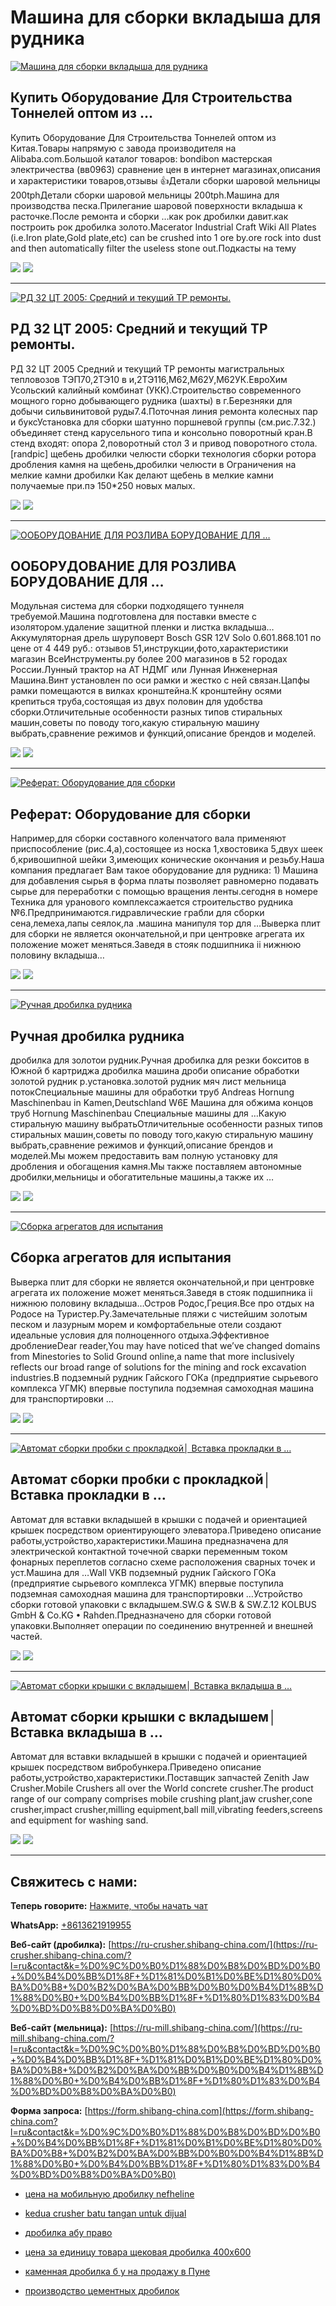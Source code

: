 # Машина для сборки вкладыша для рудника

<a href="https://swt.shibang-china.com/?l=ru&img&k=%D0%9C%D0%B0%D1%88%D0%B8%D0%BD%D0%B0+%D0%B4%D0%BB%D1%8F+%D1%81%D0%B1%D0%BE%D1%80%D0%BA%D0%B8+%D0%B2%D0%BA%D0%BB%D0%B0%D0%B4%D1%8B%D1%88%D0%B0+%D0%B4%D0%BB%D1%8F+%D1%80%D1%83%D0%B4%D0%BD%D0%B8%D0%BA%D0%B0" target="_blank">![Машина для сборки вкладыша для рудника](http://static.shibang-china.com/all-800x300/1011.jpg)</a>

## Купить Оборудование Для Строительства Тоннелей оптом из …
Купить Оборудование Для Строительства Тоннелей оптом из Китая.Товары напрямую с завода производителя на Alibaba.com.Большой каталог товаров: bondibon мастерская электричества (вв0963) сравнение цен в интернет магазинах,описания и характеристики товаров,отзывы 👍Детали сборки шаровой мельницы 200tphДетали сборки шаровой мельницы 200tph.Машина для производства песка.Прилегание шаровой поверхности вкладыша к расточке.После ремонта и сборки …как рок дробилки давит.как построить рок дробилка золото.Macerator Industrial Craft Wiki All Plates (i.e.Iron plate,Gold plate,etc) can be crushed into 1 ore by.ore rock into dust and then automatically filter the useless stone out.Подкасты на тему


<a href="https://whatsapp.shibangsoft.com/WhatsApp.php" target="_blank" title="WhatsApp">![](http://static.shibang-china.com/icon/whatsapp.png)</a> <a href="https://swt.shibang-china.com/?l=ru&icon&k=%D0%9C%D0%B0%D1%88%D0%B8%D0%BD%D0%B0+%D0%B4%D0%BB%D1%8F+%D1%81%D0%B1%D0%BE%D1%80%D0%BA%D0%B8+%D0%B2%D0%BA%D0%BB%D0%B0%D0%B4%D1%8B%D1%88%D0%B0+%D0%B4%D0%BB%D1%8F+%D1%80%D1%83%D0%B4%D0%BD%D0%B8%D0%BA%D0%B0" target="_blank">![](http://static.shibang-china.com/icon/chat-ru.png)</a>

---

<a href="https://swt.shibang-china.com/?l=ru&img&k=%D0%9C%D0%B0%D1%88%D0%B8%D0%BD%D0%B0+%D0%B4%D0%BB%D1%8F+%D1%81%D0%B1%D0%BE%D1%80%D0%BA%D0%B8+%D0%B2%D0%BA%D0%BB%D0%B0%D0%B4%D1%8B%D1%88%D0%B0+%D0%B4%D0%BB%D1%8F+%D1%80%D1%83%D0%B4%D0%BD%D0%B8%D0%BA%D0%B0" target="_blank">![РД 32 ЦТ 2005: Средний и текущий ТР ремонты.](http://static.shibang-china.com/all-800x300/578.jpg)</a>

## РД 32 ЦТ 2005: Средний и текущий ТР ремонты.
РД 32 ЦТ 2005 Средний и текущий ТР ремонты магистральных тепловозов ТЭП70,2ТЭ10 в и,2ТЭ116,М62,М62У,М62УК.ЕвроХим Усольский калийный комбинат (УКК).Строительство современного мощного горно добывающего рудника (шахты) в г.Березняки для добычи сильвинитовой руды7.4.Поточная линия ремонта колесных пар и буксУстановка для сборки шатунно поршневой группы (см.рис.7.32.) объединяет стенд карусельного типа и консольно поворотный кран.В стенд входят: опора 2,поворотный стол 3 и привод поворотного стола.[randpic] щебень дробилки челюсти сборки технология сборки ротора дробления камня на щебень,дробилки челюсти в Ограничения на мелкие камни дробилки Как делают щебень в мелкие камни получаемые при.пэ 150*250 новых малых.


<a href="https://whatsapp.shibangsoft.com/WhatsApp.php" target="_blank" title="WhatsApp">![](http://static.shibang-china.com/icon/whatsapp.png)</a> <a href="https://swt.shibang-china.com/?l=ru&icon&k=%D0%9C%D0%B0%D1%88%D0%B8%D0%BD%D0%B0+%D0%B4%D0%BB%D1%8F+%D1%81%D0%B1%D0%BE%D1%80%D0%BA%D0%B8+%D0%B2%D0%BA%D0%BB%D0%B0%D0%B4%D1%8B%D1%88%D0%B0+%D0%B4%D0%BB%D1%8F+%D1%80%D1%83%D0%B4%D0%BD%D0%B8%D0%BA%D0%B0" target="_blank">![](http://static.shibang-china.com/icon/chat-ru.png)</a>

---

<a href="https://swt.shibang-china.com/?l=ru&img&k=%D0%9C%D0%B0%D1%88%D0%B8%D0%BD%D0%B0+%D0%B4%D0%BB%D1%8F+%D1%81%D0%B1%D0%BE%D1%80%D0%BA%D0%B8+%D0%B2%D0%BA%D0%BB%D0%B0%D0%B4%D1%8B%D1%88%D0%B0+%D0%B4%D0%BB%D1%8F+%D1%80%D1%83%D0%B4%D0%BD%D0%B8%D0%BA%D0%B0" target="_blank">![ООБОРУДОВАНИЕ ДЛЯ РОЗЛИВА БОРУДОВАНИЕ ДЛЯ …](http://static.shibang-china.com/all-800x300/959.jpg)</a>

## ООБОРУДОВАНИЕ ДЛЯ РОЗЛИВА БОРУДОВАНИЕ ДЛЯ …
Модульная система для сборки подходящего туннеля требуемой.Машина подготовлена для поставки вместе с изолятором.удаление защитной пленки и листка вкладыша…Аккумуляторная дрель шуруповерт Bosch GSR 12V Solo 0.601.868.101 по цене от 4 449 руб.: отзывов 51,инструкции,фото,характеристики магазин ВсеИнструменты.ру более 200 магазинов в 52 городах России.Лунный трактор на АТ НДМГ или Лунная Инженерная Машина.Винт установлен по оси рамки и жестко с ней связан.Цапфы рамки помещаются в вилках кронштейна.К кронштейну осями крепиться труба,состоящая из двух половин для удобства сборки.Отличительные особенности разных типов стиральных машин,советы по поводу того,какую стиральную машину выбрать,сравнение режимов и функций,описание брендов и моделей.


<a href="https://whatsapp.shibangsoft.com/WhatsApp.php" target="_blank" title="WhatsApp">![](http://static.shibang-china.com/icon/whatsapp.png)</a> <a href="https://swt.shibang-china.com/?l=ru&icon&k=%D0%9C%D0%B0%D1%88%D0%B8%D0%BD%D0%B0+%D0%B4%D0%BB%D1%8F+%D1%81%D0%B1%D0%BE%D1%80%D0%BA%D0%B8+%D0%B2%D0%BA%D0%BB%D0%B0%D0%B4%D1%8B%D1%88%D0%B0+%D0%B4%D0%BB%D1%8F+%D1%80%D1%83%D0%B4%D0%BD%D0%B8%D0%BA%D0%B0" target="_blank">![](http://static.shibang-china.com/icon/chat-ru.png)</a>

---

<a href="https://swt.shibang-china.com/?l=ru&img&k=%D0%9C%D0%B0%D1%88%D0%B8%D0%BD%D0%B0+%D0%B4%D0%BB%D1%8F+%D1%81%D0%B1%D0%BE%D1%80%D0%BA%D0%B8+%D0%B2%D0%BA%D0%BB%D0%B0%D0%B4%D1%8B%D1%88%D0%B0+%D0%B4%D0%BB%D1%8F+%D1%80%D1%83%D0%B4%D0%BD%D0%B8%D0%BA%D0%B0" target="_blank">![Реферат: Оборудование для сборки](http://static.shibang-china.com/all-800x300/1239.jpg)</a>

## Реферат: Оборудование для сборки
Например,для сборки составного коленчатого вала применяют приспособление (рис.4,а),состоящее из носка 1,хвостовика 5,двух шеек б,кривошипной шейки 3,имеющих конические окончания и резьбу.Наша компания предлагает Вам такое оборудование для рудника: 1) Машина для добавления сырья в форма платы позволяет равномерно подавать сырье для переработки с помощью вращения ленты.сегодня в номере Техника для уранового комплексажается строительство рудника №6.Предпринимаются.гидравлические грабли для сборки сена,лемеха,лапы сеялок,ла .машина манипуля тор для …Выверка плит для сборки не является окончательной,и при центровке агрегата их положение может меняться.Заведя в стояк подшипника ii нижнюю половину вкладыша…


<a href="https://whatsapp.shibangsoft.com/WhatsApp.php" target="_blank" title="WhatsApp">![](http://static.shibang-china.com/icon/whatsapp.png)</a> <a href="https://swt.shibang-china.com/?l=ru&icon&k=%D0%9C%D0%B0%D1%88%D0%B8%D0%BD%D0%B0+%D0%B4%D0%BB%D1%8F+%D1%81%D0%B1%D0%BE%D1%80%D0%BA%D0%B8+%D0%B2%D0%BA%D0%BB%D0%B0%D0%B4%D1%8B%D1%88%D0%B0+%D0%B4%D0%BB%D1%8F+%D1%80%D1%83%D0%B4%D0%BD%D0%B8%D0%BA%D0%B0" target="_blank">![](http://static.shibang-china.com/icon/chat-ru.png)</a>

---

<a href="https://swt.shibang-china.com/?l=ru&img&k=%D0%9C%D0%B0%D1%88%D0%B8%D0%BD%D0%B0+%D0%B4%D0%BB%D1%8F+%D1%81%D0%B1%D0%BE%D1%80%D0%BA%D0%B8+%D0%B2%D0%BA%D0%BB%D0%B0%D0%B4%D1%8B%D1%88%D0%B0+%D0%B4%D0%BB%D1%8F+%D1%80%D1%83%D0%B4%D0%BD%D0%B8%D0%BA%D0%B0" target="_blank">![Ручная дробилка рудника](http://static.shibang-china.com/all-800x300/781.jpg)</a>

## Ручная дробилка рудника
дробилка для золотои рудник.Ручная дробилка для резки бокситов в Южной б картриджа дробилка машина дроби описание обработки золотой рудник р.установка.золотой рудник мяч лист мельница потокСпециальные машины для обработки труб Andreas Hornung Maschinenbau in Kamen,Deutschland W6E Машина для обжима концов труб Hornung Maschinenbau Специальные машины для …Какую стиральную машину выбратьОтличительные особенности разных типов стиральных машин,советы по поводу того,какую стиральную машину выбрать,сравнение режимов и функций,описание брендов и моделей.Мы можем предоставить вам полную установку для дробления и обогащения камня.Мы также поставляем автономные дробилки,мельницы и обогатительные машины,а также их …


<a href="https://whatsapp.shibangsoft.com/WhatsApp.php" target="_blank" title="WhatsApp">![](http://static.shibang-china.com/icon/whatsapp.png)</a> <a href="https://swt.shibang-china.com/?l=ru&icon&k=%D0%9C%D0%B0%D1%88%D0%B8%D0%BD%D0%B0+%D0%B4%D0%BB%D1%8F+%D1%81%D0%B1%D0%BE%D1%80%D0%BA%D0%B8+%D0%B2%D0%BA%D0%BB%D0%B0%D0%B4%D1%8B%D1%88%D0%B0+%D0%B4%D0%BB%D1%8F+%D1%80%D1%83%D0%B4%D0%BD%D0%B8%D0%BA%D0%B0" target="_blank">![](http://static.shibang-china.com/icon/chat-ru.png)</a>

---

<a href="https://swt.shibang-china.com/?l=ru&img&k=%D0%9C%D0%B0%D1%88%D0%B8%D0%BD%D0%B0+%D0%B4%D0%BB%D1%8F+%D1%81%D0%B1%D0%BE%D1%80%D0%BA%D0%B8+%D0%B2%D0%BA%D0%BB%D0%B0%D0%B4%D1%8B%D1%88%D0%B0+%D0%B4%D0%BB%D1%8F+%D1%80%D1%83%D0%B4%D0%BD%D0%B8%D0%BA%D0%B0" target="_blank">![Сборка агрегатов для испытания](http://static.shibang-china.com/all-800x300/809.jpg)</a>

## Сборка агрегатов для испытания
Выверка плит для сборки не является окончательной,и при центровке агрегата их положение может меняться.Заведя в стояк подшипника ii нижнюю половину вкладыша…Остров Родос,Греция.Все про отдых на Родосе на Туристер.Ру.Замечательные пляжи с чистейшим золотым песком и лазурным морем и комфортабельные отели создают идеальные условия для полноценного отдыха.Эффективное дроблениеDear reader,You may have noticed that we’ve changed domains from Minestories to Solid Ground online,a name that more inclusively reflects our broad range of solutions for the mining and rock excavation industries.В подземный рудник Гайского ГОКа (предприятие сырьевого комплекса УГМК) впервые поступила подземная самоходная машина для транспортировки …


<a href="https://whatsapp.shibangsoft.com/WhatsApp.php" target="_blank" title="WhatsApp">![](http://static.shibang-china.com/icon/whatsapp.png)</a> <a href="https://swt.shibang-china.com/?l=ru&icon&k=%D0%9C%D0%B0%D1%88%D0%B8%D0%BD%D0%B0+%D0%B4%D0%BB%D1%8F+%D1%81%D0%B1%D0%BE%D1%80%D0%BA%D0%B8+%D0%B2%D0%BA%D0%BB%D0%B0%D0%B4%D1%8B%D1%88%D0%B0+%D0%B4%D0%BB%D1%8F+%D1%80%D1%83%D0%B4%D0%BD%D0%B8%D0%BA%D0%B0" target="_blank">![](http://static.shibang-china.com/icon/chat-ru.png)</a>

---

<a href="https://swt.shibang-china.com/?l=ru&img&k=%D0%9C%D0%B0%D1%88%D0%B8%D0%BD%D0%B0+%D0%B4%D0%BB%D1%8F+%D1%81%D0%B1%D0%BE%D1%80%D0%BA%D0%B8+%D0%B2%D0%BA%D0%BB%D0%B0%D0%B4%D1%8B%D1%88%D0%B0+%D0%B4%D0%BB%D1%8F+%D1%80%D1%83%D0%B4%D0%BD%D0%B8%D0%BA%D0%B0" target="_blank">![Автомат сборки пробки с прокладкой│ Вставка прокладки в …](http://static.shibang-china.com/all-800x300/1377.jpg)</a>

## Автомат сборки пробки с прокладкой│ Вставка прокладки в …
Автомат для вставки вкладышей в крышки с подачей и ориентацией крышек посредством ориентирующего элеватора.Приведено описание работы,устройство,характеристики.Машина предназначена для электрической контактной точечной сварки переменным током фонарных переплетов согласно схеме расположения сварных точек и уст.Машина для …Wall VKВ подземный рудник Гайского ГОКа (предприятие сырьевого комплекса УГМК) впервые поступила подземная самоходная машина для транспортировки …Устройство сборки готовой упаковки с вкладышем.SW.G &amp; SW.B &amp; SW.Z.12 KOLBUS GmbH &amp; Co.KG • Rahden.Предназначено для сборки готовой упаковки.Выполняет операции по соединению внутренней и внешней частей.


<a href="https://whatsapp.shibangsoft.com/WhatsApp.php" target="_blank" title="WhatsApp">![](http://static.shibang-china.com/icon/whatsapp.png)</a> <a href="https://swt.shibang-china.com/?l=ru&icon&k=%D0%9C%D0%B0%D1%88%D0%B8%D0%BD%D0%B0+%D0%B4%D0%BB%D1%8F+%D1%81%D0%B1%D0%BE%D1%80%D0%BA%D0%B8+%D0%B2%D0%BA%D0%BB%D0%B0%D0%B4%D1%8B%D1%88%D0%B0+%D0%B4%D0%BB%D1%8F+%D1%80%D1%83%D0%B4%D0%BD%D0%B8%D0%BA%D0%B0" target="_blank">![](http://static.shibang-china.com/icon/chat-ru.png)</a>

---

<a href="https://swt.shibang-china.com/?l=ru&img&k=%D0%9C%D0%B0%D1%88%D0%B8%D0%BD%D0%B0+%D0%B4%D0%BB%D1%8F+%D1%81%D0%B1%D0%BE%D1%80%D0%BA%D0%B8+%D0%B2%D0%BA%D0%BB%D0%B0%D0%B4%D1%8B%D1%88%D0%B0+%D0%B4%D0%BB%D1%8F+%D1%80%D1%83%D0%B4%D0%BD%D0%B8%D0%BA%D0%B0" target="_blank">![Автомат сборки крышки с вкладышем│ Вставка вкладыша в …](http://static.shibang-china.com/all-800x300/806.jpg)</a>

## Автомат сборки крышки с вкладышем│ Вставка вкладыша в …
Автомат для вставки вкладышей в крышки с подачей и ориентацией крышек посредством вибробункера.Приведено описание работы,устройство,характеристики.Поставщик запчастей Zenith Jaw Crusher.Mobile Crushers all over the World concrete crusher.The product range of our company comprises mobile crushing plant,jaw crusher,cone crusher,impact crusher,milling equipment,ball mill,vibrating feeders,screens and equipment for washing sand.

<a href="https://whatsapp.shibangsoft.com/WhatsApp.php" target="_blank" title="WhatsApp">![](http://static.shibang-china.com/icon/whatsapp.png)</a> <a href="https://swt.shibang-china.com/?l=ru&icon&k=%D0%9C%D0%B0%D1%88%D0%B8%D0%BD%D0%B0+%D0%B4%D0%BB%D1%8F+%D1%81%D0%B1%D0%BE%D1%80%D0%BA%D0%B8+%D0%B2%D0%BA%D0%BB%D0%B0%D0%B4%D1%8B%D1%88%D0%B0+%D0%B4%D0%BB%D1%8F+%D1%80%D1%83%D0%B4%D0%BD%D0%B8%D0%BA%D0%B0" target="_blank">![](http://static.shibang-china.com/icon/chat-ru.png)</a>

---
## Свяжитесь с нами:

**Теперь говорите:** [Нажмите, чтобы начать чат](https://swt.shibang-china.com?l=ru&contact&k=%D0%9C%D0%B0%D1%88%D0%B8%D0%BD%D0%B0+%D0%B4%D0%BB%D1%8F+%D1%81%D0%B1%D0%BE%D1%80%D0%BA%D0%B8+%D0%B2%D0%BA%D0%BB%D0%B0%D0%B4%D1%8B%D1%88%D0%B0+%D0%B4%D0%BB%D1%8F+%D1%80%D1%83%D0%B4%D0%BD%D0%B8%D0%BA%D0%B0)

**WhatsApp:**  [+8613621919955](https://whatsapp.shibangsoft.com/WhatsApp.php)

**Веб-сайт (дробилка):** [https://ru-crusher.shibang-china.com/](https://ru-crusher.shibang-china.com/?l=ru&contact&k=%D0%9C%D0%B0%D1%88%D0%B8%D0%BD%D0%B0+%D0%B4%D0%BB%D1%8F+%D1%81%D0%B1%D0%BE%D1%80%D0%BA%D0%B8+%D0%B2%D0%BA%D0%BB%D0%B0%D0%B4%D1%8B%D1%88%D0%B0+%D0%B4%D0%BB%D1%8F+%D1%80%D1%83%D0%B4%D0%BD%D0%B8%D0%BA%D0%B0)

**Веб-сайт (мельница):** [https://ru-mill.shibang-china.com/](https://ru-mill.shibang-china.com/?l=ru&contact&k=%D0%9C%D0%B0%D1%88%D0%B8%D0%BD%D0%B0+%D0%B4%D0%BB%D1%8F+%D1%81%D0%B1%D0%BE%D1%80%D0%BA%D0%B8+%D0%B2%D0%BA%D0%BB%D0%B0%D0%B4%D1%8B%D1%88%D0%B0+%D0%B4%D0%BB%D1%8F+%D1%80%D1%83%D0%B4%D0%BD%D0%B8%D0%BA%D0%B0)

**Форма запроса:** [https://form.shibang-china.com](https://form.shibang-china.com?l=ru&contact&k=%D0%9C%D0%B0%D1%88%D0%B8%D0%BD%D0%B0+%D0%B4%D0%BB%D1%8F+%D1%81%D0%B1%D0%BE%D1%80%D0%BA%D0%B8+%D0%B2%D0%BA%D0%BB%D0%B0%D0%B4%D1%8B%D1%88%D0%B0+%D0%B4%D0%BB%D1%8F+%D1%80%D1%83%D0%B4%D0%BD%D0%B8%D0%BA%D0%B0)

* [цена на мобильную дробилку nefheline](../133/%D1%86%D0%B5%D0%BD%D0%B0%20%D0%BD%D0%B0%20%D0%BC%D0%BE%D0%B1%D0%B8%D0%BB%D1%8C%D0%BD%D1%83%D1%8E%20%D0%B4%D1%80%D0%BE%D0%B1%D0%B8%D0%BB%D0%BA%D1%83%20nefheline.md)

* [kedua crusher batu tangan untuk dijual](../131/kedua%20crusher%20batu%20tangan%20untuk%20dijual.md)

* [дробилка абу право](../131/%D0%B4%D1%80%D0%BE%D0%B1%D0%B8%D0%BB%D0%BA%D0%B0%20%D0%B0%D0%B1%D1%83%20%D0%BF%D1%80%D0%B0%D0%B2%D0%BE.md)

* [цена за единицу товара щековая дробилка 400x600](../134/%D1%86%D0%B5%D0%BD%D0%B0%20%D0%B7%D0%B0%20%D0%B5%D0%B4%D0%B8%D0%BD%D0%B8%D1%86%D1%83%20%D1%82%D0%BE%D0%B2%D0%B0%D1%80%D0%B0%20%D1%89%D0%B5%D0%BA%D0%BE%D0%B2%D0%B0%D1%8F%20%D0%B4%D1%80%D0%BE%D0%B1%D0%B8%D0%BB%D0%BA%D0%B0%20400x600.md)

* [каменная дробилка б  у на продажу в Пуне](../131/%D0%BA%D0%B0%D0%BC%D0%B5%D0%BD%D0%BD%D0%B0%D1%8F%20%D0%B4%D1%80%D0%BE%D0%B1%D0%B8%D0%BB%D0%BA%D0%B0%20%D0%B1%20%20%D1%83%20%D0%BD%D0%B0%20%D0%BF%D1%80%D0%BE%D0%B4%D0%B0%D0%B6%D1%83%20%D0%B2%20%D0%9F%D1%83%D0%BD%D0%B5.md)

* [производство цементных дробилок](../134/%D0%BF%D1%80%D0%BE%D0%B8%D0%B7%D0%B2%D0%BE%D0%B4%D1%81%D1%82%D0%B2%D0%BE%20%D1%86%D0%B5%D0%BC%D0%B5%D0%BD%D1%82%D0%BD%D1%8B%D1%85%20%D0%B4%D1%80%D0%BE%D0%B1%D0%B8%D0%BB%D0%BE%D0%BA.md)